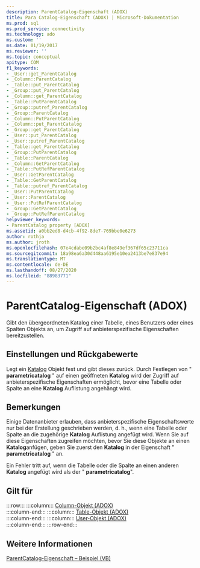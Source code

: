 ```yaml
---
description: ParentCatalog-Eigenschaft (ADOX)
title: Para Catalog-Eigenschaft (ADOX) | Microsoft-Dokumentation
ms.prod: sql
ms.prod_service: connectivity
ms.technology: ado
ms.custom: ''
ms.date: 01/19/2017
ms.reviewer: ''
ms.topic: conceptual
apitype: COM
f1_keywords:
- _User::get_ParentCatalog
- _Column::ParentCatalog
- _Table::put_ParentCatalog
- _Group::put_ParentCatalog
- _Column::get_ParentCatalog
- _Table::PutParentCatalog
- _Group::putref_ParentCatalog
- _Group::ParentCatalog
- _Column::PutParentCatalog
- _Column::put_ParentCatalog
- _Group::get_ParentCatalog
- _User::put_ParentCatalog
- _User::putref_ParentCatalog
- _Table::get_ParentCatalog
- _Group::PutParentCatalog
- _Table::ParentCatalog
- _Column::GetParentCatalog
- _Table::PutRefParentCatalog
- _User::GetParentCatalog
- _Table::GetParentCatalog
- _Table::putref_ParentCatalog
- _User::PutParentCatalog
- _User::ParentCatalog
- _User::PutRefParentCatalog
- _Group::GetParentCatalog
- _Group::PutRefParentCatalog
helpviewer_keywords:
- ParentCatalog property [ADOX]
ms.assetid: a0bb2ed8-d4cb-4f92-8de7-769bbe0e6273
author: rothja
ms.author: jroth
ms.openlocfilehash: 07e4cdabe09b2bc4af8e849ef367df65c23711ca
ms.sourcegitcommit: 18a98ea6a30d448aa6195e10ea2413be7e837e94
ms.translationtype: MT
ms.contentlocale: de-DE
ms.lasthandoff: 08/27/2020
ms.locfileid: "88983771"
---
```

# <a name="parentcatalog-property-adox"></a>ParentCatalog-Eigenschaft (ADOX)
Gibt den übergeordneten Katalog einer Tabelle, eines Benutzers oder eines Spalten Objekts an, um Zugriff auf anbieterspezifische Eigenschaften bereitzustellen.  
  
## <a name="settings-and-return-values"></a>Einstellungen und Rückgabewerte  
 Legt ein [Katalog](./catalog-object-adox.md) Objekt fest und gibt dieses zurück. Durch Festlegen von " **parametricatalog** " auf einen geöffneten **Katalog** wird der Zugriff auf anbieterspezifische Eigenschaften ermöglicht, bevor eine Tabelle oder Spalte an eine **Katalog** Auflistung angehängt wird.  
  
## <a name="remarks"></a>Bemerkungen  
 Einige Datenanbieter erlauben, dass anbieterspezifische Eigenschaftswerte nur bei der Erstellung geschrieben werden, d. h., wenn eine Tabelle oder Spalte an die zugehörige **Katalog** Auflistung angefügt wird. Wenn Sie auf diese Eigenschaften zugreifen möchten, bevor Sie diese Objekte an einen **Katalog**anfügen, geben Sie zuerst den **Katalog** in der Eigenschaft " **parametricatalog** " an.  
  
 Ein Fehler tritt auf, wenn die Tabelle oder die Spalte an einen anderen **Katalog** angefügt wird als der " **parametricatalog**".  
  
## <a name="applies-to"></a>Gilt für  

:::row:::
    :::column:::
        [Column-Objekt (ADOX)](./column-object-adox.md)  
    :::column-end:::
    :::column:::
        [Table-Objekt (ADOX)](./table-object-adox.md)  
    :::column-end:::
    :::column:::
        [User-Objekt (ADOX)](./user-object-adox.md)  
    :::column-end:::
:::row-end:::

## <a name="see-also"></a>Weitere Informationen  
 [ParentCatalog-Eigenschaft – Beispiel (VB)](./parentcatalog-property-example-vb.md)